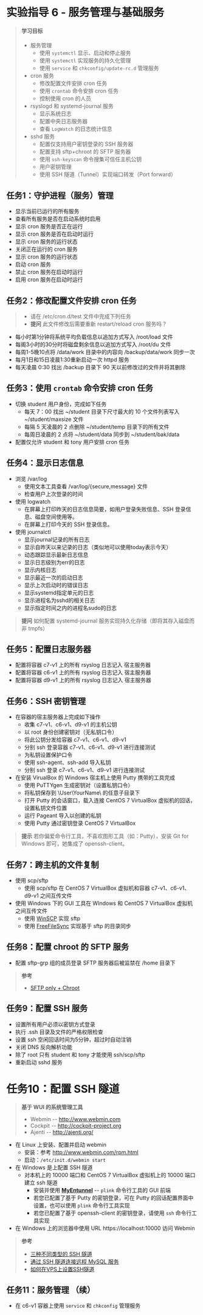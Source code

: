 # 实验指导 6 - 服务管理与基础服务

>#### 学习目标
> * 服务管理
>   * 使用 `systemctl` 显示、启动和停止服务
>   * 使用 `systemctl` 实现服务的持久化管理
>   * 使用 `service` 和 `chkconfig/update-rc.d` 管理服务
> * cron 服务
>   * 修改配置文件安排 cron 任务
>   * 使用 `crontab` 命令安排 cron 任务
>   * 控制使用 cron 的人员
> * rsyslogd 和 systemd-journal 服务
>   * 显示系统日志
>   * 配置中央日志服务器
>   * 查看 `LogWatch` 的日志统计信息
> * sshd 服务
>   * 配置仅支持用户密钥登录的 SSH 服务器
>   * 配置支持 sftp+chroot 的 SFTP 服务器
>   * 使用 `ssh-keyscan` 命令搜集可信任主机公钥
>   * 用户密钥管理
>   * 使用 SSH 隧道（Tunnel）实现端口转发（Port forward）


## 任务1：守护进程（服务）管理

* 显示当前已运行的所有服务
* 查看所有服务是否在启动系统时启用
* 显示 cron 服务是否正在运行
* 显示 cron 服务是否在启动时运行
* 显示 cron 服务的运行状态
* 关闭正在运行的 cron 服务
* 显示 cron 服务的运行状态
* 启动 cron 服务
* 禁止 cron 服务在启动时运行
* 启用 cron 服务在启动时运行

## 任务2：修改配置文件安排 cron 任务

>* 请在 /etc/cron.d/test 文件中完成下列任务
>* **提问** 此文件修改后需要重新 restart/reload cron 服务吗？

* 每小时第1分钟将系统平均负载信息以追加方式写入 /root/load 文件
* 每阁3小时的30分时将磁盘剩余信息以追加方式写入 /root/du 文件
* 每周1-5晚10点将 /data/work 目录中的内容向 /backup/data/work 同步一次
* 每月1日和15日凌晨1:30重新启动一次 httpd 服务
* 每天凌晨 0:30 找出 /backup 目录下 90 天以前修改过的文件并将其删除

## 任务3：使用 `crontab` 命令安排 cron 任务

* 切换 student 用户身份，完成如下任务
  * 每天 7：00 找出 ~/student 目录下尺寸最大的 10 个文件列表写入 ~/student/maxsize 文件  
  * 每隔 5 天凌晨的 2 点删除 ~/student/temp 目录下的所有文件
  * 每周日凌晨的 2 点将 ~/student/data 同步到 ~/student/bak/data
* 配置仅允许 student 和 tony 用户安排 cron 任务

## 任务4：显示日志信息

* 浏览 /var/log
  * 使用文本工具查看 /var/log/{secure,message} 文件
  * 检查用户上次登录的时间
* 使用 logwatch
  * 在屏幕上打印昨天的日志信息简要，如用户登录失败信息、SSH 登录信息、磁盘空间使用等。
  * 在屏幕上打印今天的 SSH 登录信息。
* 使用 journalctl
  * 显示journal记录的所有日志
  * 显示自昨天以来记录的日志（类似地可以使用today表示今天）
  * 动态跟踪显示最新日志信息
  * 显示日志级别为err的日志
  * 显示内核日志
  * 显示最近一次的启动日志
  * 显示上次启动时的错误日志
  * 显示systemd指定单元的日志
  * 显示进程名为sshd的相关日志
  * 显示指定时间之内的进程名sudo的日志

>**提问** 如何配置 systemd-journal 服务实现持久化存储（即将其存入磁盘而非 tmpfs） 

## 任务5：配置日志服务器

  * 配置将容器 c7-v1 上的所有 rsyslog 日志记入 宿主服务器 
  * 配置将容器 c6-v1 上的所有 rsyslog 日志记入 宿主服务器
  * 配置将容器 d9-v1 上的所有 rsyslog 日志记入 宿主服务器

## 任务6：SSH 密钥管理

* 在容器的宿主服务器上完成如下操作
  * 收集 c7-v1、c6-v1、d9-v1 的主机公钥
  * 以 root 身份创建密钥对（无私钥口令）
  * 将此公钥分发给容器 c7-v1、c6-v1、d9-v1
  * 分别 ssh 登录容器 c7-v1、c6-v1、d9-v1 进行连接测试
  * 为私钥设置保护口令
  * 使用 ssh-agent、ssh-add 导入私钥
  * 分别 ssh 登录 c7-v1、c6-v1、d9-v1 进行连接测试
* 在安装 VirualBox 的 Windows 宿主机上使用 Putty 携带的工具完成
  * 使用 PuTTYgen 生成密钥对（设置私钥口令）
  * 将私钥保存到 \User\YourName\ 的任意子目录下
  * 打开 Putty 的会话窗口，载入连接 CentOS 7 VirtualBox 虚拟机的回话，设置私钥文件位置
  * 运行 Pageant 导入以创建的私钥
  * 使用 Putty 通过密钥登录 CentOS 7 VirtualBox

>**提示** 若你偏爱命令行工具，不喜欢图形工具（如：Putty），安装 Git for Windows 即可，她集成了 openssh-client。

## 任务7：跨主机的文件复制

* 使用 scp/sftp
  * 使用 scp/sftp 在 CentOS 7 VirtualBox 虚拟机和容器 c7-v1、c6-v1、d9-v1 之间互传文件 
* 使用 Windows 下的 GUI 工具在 WIndows 和 CentOS 7 VirtualBox 虚拟机之间互传文件
  * 使用 [WinSCP](https://winscp.net/) 实现 sftp
  * 使用 [FreeFileSync](https://www.freefilesync.org/) 实现基于 sftp 的目录同步

## 任务8：配置 chroot 的 SFTP 服务

* 配置 sftp-grp 组的成员登录 SFTP 服务器后被监禁在 /home 目录下

>**参考**
>* [SFTP only + Chroot](https://www.server-world.info/en/note?os=CentOS_7&p=ssh&f=5) 


## 任务9：配置 SSH 服务

* 设置所有用户必须以密钥方式登录
* 执行 .ssh 目录及文件的严格权限检查
* 设置 ssh 空闲回话时间为5分钟，超过时自动注销
* 关闭 DNS 反向解析功能
* 除了 root 只有 student 和 tony 才能使用 ssh/scp/sftp
* 重新启动 sshd 服务

# 任务10：配置 SSH 隧道

>**基于 WUI 的系统管理工具**
>* Webmin -- http://www.webmin.com
>* Cockpit -- http://cockpit-project.org
>* Ajenti -- http://ajenti.org/

* 在 Linux 上安装、配置并启动 webmin 
  * 安装：参考 http://www.webmin.com/rpm.html 
  * 启动：`/etc/init.d/webmin start`
* 在 Windows 是上配置 SSH 隧道
  * 对本机上的 10000 端口和 CentOS 7 VirtualBox 虚拟机上的 10000 端口建立 ssh 隧道 
    * 安装并使用 **[MyEntunnel](https://myentunnel.informer.com/)** -- `plink` 命令行工具的 GUI 前端
    * 若您已配置了基于 Putty 的密钥登录，可在 Putty 的回话配置界面中设置，也可以使用 `plink` 命令行工具实现
    * 若您已配置了基于 openssh-client 的密钥登录，请使用 `ssh` 命令行工具实现
* 在 Windows 上的浏览器中使用 URL https://localhost:10000 访问 Webmin

>**参考**
>* [三种不同类型的 SSH 隧道](http://hetaoo.iteye.com/blog/2299123) 
>* [通过 SSH 隧道连接远程 MySQL 服务](http://blog.csdn.net/fgf00/article/details/51284335)
>* [如何在VPS上设置SSH隧道](https://www.howtoing.com/how-to-set-up-ssh-tunneling-on-a-vps)


## 任务11：服务管理 （续）

* 在 c6-v1 容器上使用 `service` 和 `chkconfig` 管理服务
